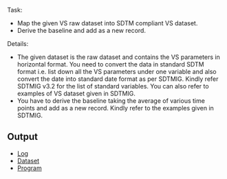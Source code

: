 Task:
* Map the given VS raw dataset into SDTM compliant VS dataset. 
* Derive the baseline and add as a new record.
  
Details: 
- The given dataset is the raw dataset and contains the VS parameters in 
horizontal format. You need to convert the data in standard SDTM format 
i.e. list down all the VS parameters under one variable and also convert the 
date into standard date format as per SDTMIG. Kindly refer SDTMIG v3.2 for 
the list of standard variables. You can also refer to examples of VS dataset 
given in SDTMIG. 
- You have to derive the baseline taking the average of various time points and 
add as a new record. Kindly refer to the examples given in SDTMIG.


## Output
- [Log](https://github.com/princeadeyemoboy/safety-domain/blob/main/VS/vital.log)
- [Dataset](https://github.com/princeadeyemoboy/safety-domain/blob/main/VS/vital2.sas7bdat)
- [Program](https://github.com/princeadeyemoboy/safety-domain/blob/main/VS/vitassgnment1.sas)
